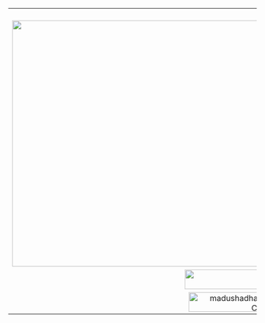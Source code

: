 <table align="center">
  <!-- Первая строка с анимацией текста -->
  <tr>
    <td colspan="2" align="center">
      <a href="https://git.io/typing-svg">
        <img src="https://readme-typing-svg.demolab.com?font=Doto&weight=600&center=%D0%B8%D1%81%D1%82%D0%B8%D0%BD%D0%BD%D1%8B%D0%B9&vCenter=%D0%9B%D0%9E%D0%96%D0%AC&multiline=true&repeat=%D0%9B%D0%9E%D0%96%D0%AC&random=%D0%9B%D0%9E%D0%96%D0%AC&width=660&height=100&lines=Hi!+I+am+a+beginner+developer+from+Belarus.;Now+I+am+studying+in+Minsk+at+the+university+BSTU.;As+my+successes+I+will+post+here+my+projects." />
      </a>
    </td>
  </tr>

  <!-- Вторая строка с графиками -->
  <tr>
    <td>
      <img src="https://github-readme-stats.vercel.app/api/top-langs/?username=tmg24aqua&layout=donut&theme=onedark" width="500" />
    </td>
    <td>
      <img src="https://leetcard.jacoblin.cool/tmg_aqua?theme=nord&font=Cutive" alt="ovi" width="500"   />
    </td>
  </tr>

  <!-- Третья строка с кнопками Telegram и Instagram -->
  <tr>
    <td align="right">
      <a href="//https://t.me/tmg_aqua">
        <img src="https://img.shields.io/badge/Telegram-2CA5E0?style=plastic&logo=telegram&logoColor=white" width="150px" height="40px" />
      </a>
    </td>
    <td>
      <a href="//https://www.instagram.com/tmg.aqua">
        <img src="https://img.shields.io/badge/Instagram-%23E4405F.svg?style=plastic&logo=Instagram&logoColor=white" width="150px" height="40px" />
      </a>
    </td>
  </tr>

  <!-- Четвертая строка с счетчиком посещений -->
  <tr>
    <td colspan="2" align=" center">
      <img src="https://profile-counter.glitch.me/{tmg24aqua}/count.svg" alt="madushadhanushka :: Visitor's Count" width="300px" height="40px" />
    </td>
  </tr>
</table>



